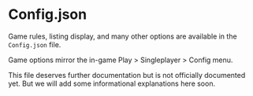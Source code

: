# Config.json

Game rules, listing display, and many other options are available in the `Config.json` file.

Game options mirror the in-game Play > Singleplayer > Config menu.

This file deserves further documentation but is not officially documented yet. But we will add some informational explanations here soon.
